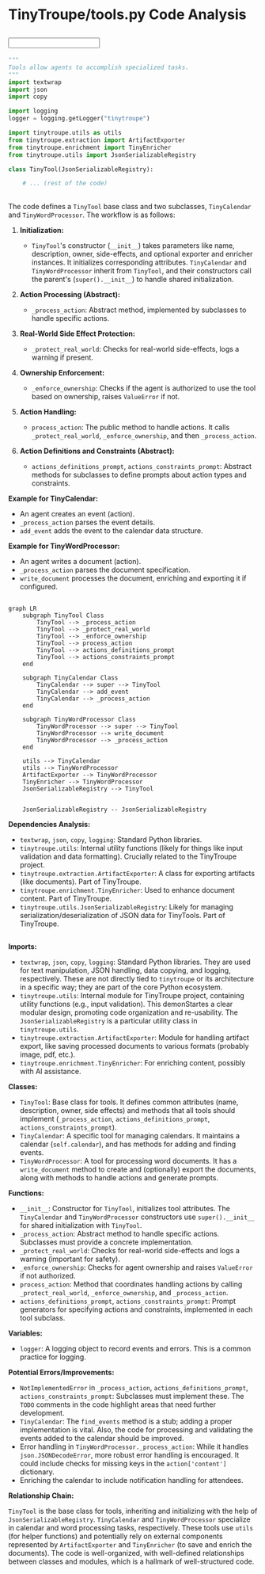 # TinyTroupe/tools.py Code Analysis

## <input code>

```python
"""
Tools allow agents to accomplish specialized tasks.
"""
import textwrap
import json
import copy

import logging
logger = logging.getLogger("tinytroupe")

import tinytroupe.utils as utils
from tinytroupe.extraction import ArtifactExporter
from tinytroupe.enrichment import TinyEnricher
from tinytroupe.utils import JsonSerializableRegistry

class TinyTool(JsonSerializableRegistry):

    # ... (rest of the code)
```

## <algorithm>

The code defines a `TinyTool` base class and two subclasses, `TinyCalendar` and `TinyWordProcessor`.  The workflow is as follows:

1. **Initialization:**
   - `TinyTool`'s constructor (`__init__`) takes parameters like name, description, owner, side-effects, and optional exporter and enricher instances.  It initializes corresponding attributes. `TinyCalendar` and `TinyWordProcessor` inherit from `TinyTool`, and their constructors call the parent's (`super().__init__`) to handle shared initialization.

2. **Action Processing (Abstract):**
   - `_process_action`: Abstract method, implemented by subclasses to handle specific actions.

3. **Real-World Side Effect Protection:**
   - `_protect_real_world`: Checks for real-world side-effects, logs a warning if present.

4. **Ownership Enforcement:**
   - `_enforce_ownership`: Checks if the agent is authorized to use the tool based on ownership, raises `ValueError` if not.


5. **Action Handling:**
   - `process_action`: The public method to handle actions. It calls `_protect_real_world`, `_enforce_ownership`, and then `_process_action`.

6. **Action Definitions and Constraints (Abstract):**
   - `actions_definitions_prompt`, `actions_constraints_prompt`: Abstract methods for subclasses to define prompts about action types and constraints.

**Example for TinyCalendar:**
- An agent creates an event (action).
-  `_process_action` parses the event details.
- `add_event` adds the event to the calendar data structure.

**Example for TinyWordProcessor:**
- An agent writes a document (action).
- `_process_action` parses the document specification.
- `write_document` processes the document, enriching and exporting it if configured.


## <mermaid>

```mermaid
graph LR
    subgraph TinyTool Class
        TinyTool --> _process_action
        TinyTool --> _protect_real_world
        TinyTool --> _enforce_ownership
        TinyTool --> process_action
        TinyTool --> actions_definitions_prompt
        TinyTool --> actions_constraints_prompt
    end

    subgraph TinyCalendar Class
        TinyCalendar --> super --> TinyTool
        TinyCalendar --> add_event
        TinyCalendar --> _process_action
    end

    subgraph TinyWordProcessor Class
        TinyWordProcessor --> super --> TinyTool
        TinyWordProcessor --> write_document
        TinyWordProcessor --> _process_action
    end

    utils --> TinyCalendar
    utils --> TinyWordProcessor
    ArtifactExporter --> TinyWordProcessor
    TinyEnricher --> TinyWordProcessor
    JsonSerializableRegistry --> TinyTool


    JsonSerializableRegistry -- JsonSerializableRegistry
```

**Dependencies Analysis:**

- `textwrap`, `json`, `copy`, `logging`: Standard Python libraries.
- `tinytroupe.utils`: Internal utility functions (likely for things like input validation and data formatting).  Crucially related to the TinyTroupe project.
- `tinytroupe.extraction.ArtifactExporter`: A class for exporting artifacts (like documents).  Part of TinyTroupe.
- `tinytroupe.enrichment.TinyEnricher`: Used to enhance document content.  Part of TinyTroupe.
- `tinytroupe.utils.JsonSerializableRegistry`: Likely for managing serialization/deserialization of JSON data for TinyTools.  Part of TinyTroupe.

## <explanation>

**Imports:**

- `textwrap`, `json`, `copy`, `logging`: Standard Python libraries.  They are used for text manipulation, JSON handling, data copying, and logging, respectively.  These are not directly tied to `tinytroupe` or its architecture in a specific way; they are part of the core Python ecosystem.
- `tinytroupe.utils`: Internal module for TinyTroupe project, containing utility functions (e.g., input validation).  This demonStartes a clear modular design, promoting code organization and re-usability.  The `JsonSerializableRegistry` is a particular utility class in `tinytroupe.utils`.
- `tinytroupe.extraction.ArtifactExporter`: Module for handling artifact export, like saving processed documents to various formats (probably image, pdf, etc.).
- `tinytroupe.enrichment.TinyEnricher`: For enriching content, possibly with AI assistance.


**Classes:**

- `TinyTool`: Base class for tools. It defines common attributes (name, description, owner, side effects) and methods that all tools should implement (`_process_action`, `actions_definitions_prompt`, `actions_constraints_prompt`).
- `TinyCalendar`: A specific tool for managing calendars. It maintains a calendar (`self.calendar`), and has methods for adding and finding events.
- `TinyWordProcessor`: A tool for processing word documents. It has a `write_document` method to create and (optionally) export the documents, along with methods to handle actions and generate prompts.


**Functions:**

- `__init__`: Constructor for `TinyTool`, initializes tool attributes.  The `TinyCalendar` and `TinyWordProcessor` constructors use `super().__init__` for shared initialization with `TinyTool`.
- `_process_action`: Abstract method to handle specific actions. Subclasses must provide a concrete implementation.
- `_protect_real_world`: Checks for real-world side-effects and logs a warning (important for safety).
- `_enforce_ownership`: Checks for agent ownership and raises `ValueError` if not authorized.
- `process_action`: Method that coordinates handling actions by calling `_protect_real_world`, `_enforce_ownership`, and `_process_action`.
- `actions_definitions_prompt`, `actions_constraints_prompt`:  Prompt generators for specifying actions and constraints, implemented in each tool subclass.

**Variables:**

- `logger`: A logging object to record events and errors. This is a common practice for logging.


**Potential Errors/Improvements:**

- `NotImplementedError` in `_process_action`, `actions_definitions_prompt`, `actions_constraints_prompt`:  Subclasses must implement these. The `TODO` comments in the code highlight areas that need further development.
- `TinyCalendar`: The `find_events` method is a stub; adding a proper implementation is vital. Also, the code for processing and validating the events added to the calendar should be improved.
- Error handling in `TinyWordProcessor._process_action`: While it handles `json.JSONDecodeError`, more robust error handling is encouraged.  It could include checks for missing keys in the `action['content']` dictionary.
- Enriching the calendar to include notification handling for attendees.


**Relationship Chain:**

`TinyTool` is the base class for tools, inheriting and initializing with the help of `JsonSerializableRegistry`. `TinyCalendar` and `TinyWordProcessor` specialize in calendar and word processing tasks, respectively.  These tools use `utils` (for helper functions) and potentially rely on external components represented by `ArtifactExporter` and `TinyEnricher` (to save and enrich the documents).  The code is well-organized, with well-defined relationships between classes and modules, which is a hallmark of well-structured code.
```